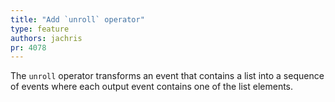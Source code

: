 ```yaml
---
title: "Add `unroll` operator"
type: feature
authors: jachris
pr: 4078
---
```


The `unroll` operator transforms an event that contains a list into a sequence
of events where each output event contains one of the list elements.
